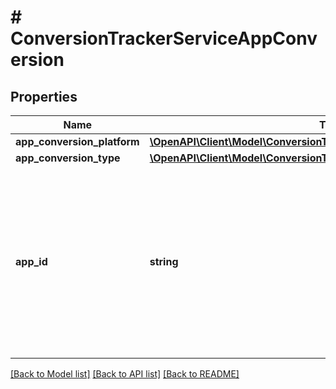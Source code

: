 # # ConversionTrackerServiceAppConversion

## Properties

Name | Type | Description | Notes
------------ | ------------- | ------------- | -------------
**app_conversion_platform** | [**\OpenAPI\Client\Model\ConversionTrackerServiceAppConversionPlatform**](ConversionTrackerServiceAppConversionPlatform.md) |  | [optional]
**app_conversion_type** | [**\OpenAPI\Client\Model\ConversionTrackerServiceAppConversionType**](ConversionTrackerServiceAppConversionType.md) |  | [optional]
**app_id** | **string** | &lt;div lang&#x3D;\&quot;ja\&quot;&gt; 計測対象のアプリIDです。&lt;br&gt; このフィールドは、ADD時は必須となり、SET時は無視されます。 &lt;/div&gt; &lt;div lang&#x3D;\&quot;en\&quot;&gt; App ID of the object to be tracked.&lt;br&gt; This field is required in ADD operation, and will be ignored in SET operation. &lt;/div&gt; | [optional]

[[Back to Model list]](../../README.md#models) [[Back to API list]](../../README.md#endpoints) [[Back to README]](../../README.md)
